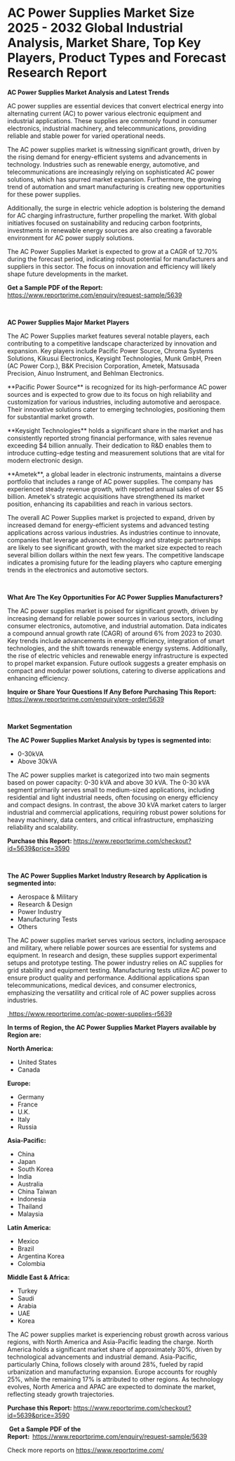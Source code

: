 <p><h1>AC Power Supplies Market Size 2025 - 2032 Global Industrial Analysis, Market Share, Top Key Players, Product Types and Forecast Research Report</h1></p><p><strong>AC Power Supplies Market Analysis and Latest Trends</strong></p>
<p><p>AC power supplies are essential devices that convert electrical energy into alternating current (AC) to power various electronic equipment and industrial applications. These supplies are commonly found in consumer electronics, industrial machinery, and telecommunications, providing reliable and stable power for varied operational needs.</p><p>The AC power supplies market is witnessing significant growth, driven by the rising demand for energy-efficient systems and advancements in technology. Industries such as renewable energy, automotive, and telecommunications are increasingly relying on sophisticated AC power solutions, which has spurred market expansion. Furthermore, the growing trend of automation and smart manufacturing is creating new opportunities for these power supplies.</p><p>Additionally, the surge in electric vehicle adoption is bolstering the demand for AC charging infrastructure, further propelling the market. With global initiatives focused on sustainability and reducing carbon footprints, investments in renewable energy sources are also creating a favorable environment for AC power supply solutions.</p><p>The AC Power Supplies Market is expected to grow at a CAGR of 12.70% during the forecast period, indicating robust potential for manufacturers and suppliers in this sector. The focus on innovation and efficiency will likely shape future developments in the market.</p></p>
<p><strong>Get a Sample PDF of the Report:&nbsp;</strong> <a href="https://www.reportprime.com/enquiry/request-sample/5639?utm_campaign=2788&utm_medium=2&utm_source=Github&utm_content=ia&utm_term=19032025&utm_id=ac-power-supplies">https://www.reportprime.com/enquiry/request-sample/5639</a></p>
<p>&nbsp;</p>
<p><strong>AC Power Supplies Major Market Players</strong></p>
<p><p>The AC Power Supplies market features several notable players, each contributing to a competitive landscape characterized by innovation and expansion. Key players include Pacific Power Source, Chroma Systems Solutions, Kikusui Electronics, Keysight Technologies, Munk GmbH, Preen (AC Power Corp.), B&K Precision Corporation, Ametek, Matsusada Precision, Ainuo Instrument, and Behlman Electronics.</p><p>**Pacific Power Source** is recognized for its high-performance AC power sources and is expected to grow due to its focus on high reliability and customization for various industries, including automotive and aerospace. Their innovative solutions cater to emerging technologies, positioning them for substantial market growth.</p><p>**Keysight Technologies** holds a significant share in the market and has consistently reported strong financial performance, with sales revenue exceeding $4 billion annually. Their dedication to R&D enables them to introduce cutting-edge testing and measurement solutions that are vital for modern electronic design.</p><p>**Ametek**, a global leader in electronic instruments, maintains a diverse portfolio that includes a range of AC power supplies. The company has experienced steady revenue growth, with reported annual sales of over $5 billion. Ametek's strategic acquisitions have strengthened its market position, enhancing its capabilities and reach in various sectors.</p><p>The overall AC Power Supplies market is projected to expand, driven by increased demand for energy-efficient systems and advanced testing applications across various industries. As industries continue to innovate, companies that leverage advanced technology and strategic partnerships are likely to see significant growth, with the market size expected to reach several billion dollars within the next few years. The competitive landscape indicates a promising future for the leading players who capture emerging trends in the electronics and automotive sectors.</p></p>
<p>&nbsp;</p>
<p><strong>What Are The Key Opportunities For AC Power Supplies Manufacturers?</strong></p>
<p><p>The AC power supplies market is poised for significant growth, driven by increasing demand for reliable power sources in various sectors, including consumer electronics, automotive, and industrial automation. Data indicates a compound annual growth rate (CAGR) of around 6% from 2023 to 2030. Key trends include advancements in energy efficiency, integration of smart technologies, and the shift towards renewable energy systems. Additionally, the rise of electric vehicles and renewable energy infrastructure is expected to propel market expansion. Future outlook suggests a greater emphasis on compact and modular power solutions, catering to diverse applications and enhancing efficiency.</p></p>
<p><strong>Inquire or Share Your Questions If Any Before Purchasing This Report:</strong> <a href="https://www.reportprime.com/enquiry/pre-order/5639?utm_campaign=2788&utm_medium=2&utm_source=Github&utm_content=ia&utm_term=19032025&utm_id=ac-power-supplies">https://www.reportprime.com/enquiry/pre-order/5639</a></p>
<p>&nbsp;</p>
<p><strong>Market Segmentation</strong></p>
<p><strong>The AC Power Supplies Market Analysis by types is segmented into:</strong></p>
<p><ul><li>0-30kVA</li><li>Above 30kVA</li></ul></p>
<p><p>The AC power supplies market is categorized into two main segments based on power capacity: 0-30 kVA and above 30 kVA. The 0-30 kVA segment primarily serves small to medium-sized applications, including residential and light industrial needs, often focusing on energy efficiency and compact designs. In contrast, the above 30 kVA market caters to larger industrial and commercial applications, requiring robust power solutions for heavy machinery, data centers, and critical infrastructure, emphasizing reliability and scalability.</p></p>
<p><strong>Purchase this Report:&nbsp;</strong><a href="https://www.reportprime.com/checkout?id=5639&price=3590&utm_campaign=2788&utm_medium=2&utm_source=Github&utm_content=ia&utm_term=19032025&utm_id=ac-power-supplies">https://www.reportprime.com/checkout?id=5639&price=3590</a></p>
<p>&nbsp;</p>
<p><strong>The AC Power Supplies Market Industry Research by Application is segmented into:</strong></p>
<p><ul><li>Aerospace & Military</li><li>Research & Design</li><li>Power Industry</li><li>Manufacturing Tests</li><li>Others</li></ul></p>
<p><p>The AC power supplies market serves various sectors, including aerospace and military, where reliable power sources are essential for systems and equipment. In research and design, these supplies support experimental setups and prototype testing. The power industry relies on AC supplies for grid stability and equipment testing. Manufacturing tests utilize AC power to ensure product quality and performance. Additional applications span telecommunications, medical devices, and consumer electronics, emphasizing the versatility and critical role of AC power supplies across industries.</p></p>
<p><a href="https://www.reportprime.com/ac-power-supplies-r5639?utm_campaign=2788&utm_medium=2&utm_source=Github&utm_content=ia&utm_term=19032025&utm_id=ac-power-supplies">&nbsp;https://www.reportprime.com/ac-power-supplies-r5639</a></p>
<p><strong>In terms of Region, the AC Power Supplies Market Players available by Region are:</strong></p>
<p>
    <p> <strong> North America: </strong>
        <ul>
            <li>United States</li>
            <li>Canada</li>
        </ul>
        </p> 
    <p> <strong> Europe: </strong>
        <ul>
            <li>Germany</li>
            <li>France</li>
            <li>U.K.</li>
            <li>Italy</li>
            <li>Russia</li>
        </ul>
        </p> 
    <p> <strong> Asia-Pacific: </strong>
        <ul>
            <li>China</li>
            <li>Japan</li>
            <li>South Korea</li>
            <li>India</li>
            <li>Australia</li>
            <li>China Taiwan</li>
            <li>Indonesia</li>
            <li>Thailand</li>
            <li>Malaysia</li>
        </ul>
        </p> 
    <p> <strong> Latin America: </strong>
        <ul>
            <li>Mexico</li>
            <li>Brazil</li>
            <li>Argentina Korea</li>
            <li>Colombia</li>
        </ul>
        </p> 
    <p> <strong> Middle East & Africa: </strong>
        <ul>
            <li>Turkey</li>
            <li>Saudi</li>
            <li>Arabia</li>
            <li>UAE</li>
            <li>Korea</li>
        </ul>
    </p>
    </p>
<p><p>The AC power supplies market is experiencing robust growth across various regions, with North America and Asia-Pacific leading the charge. North America holds a significant market share of approximately 30%, driven by technological advancements and industrial demand. Asia-Pacific, particularly China, follows closely with around 28%, fueled by rapid urbanization and manufacturing expansion. Europe accounts for roughly 25%, while the remaining 17% is attributed to other regions. As technology evolves, North America and APAC are expected to dominate the market, reflecting steady growth trajectories.</p></p>
<p><strong>Purchase this Report: </strong><a href="https://www.reportprime.com/checkout?id=5639&price=3590&utm_campaign=2788&utm_medium=2&utm_source=Github&utm_content=ia&utm_term=19032025&utm_id=ac-power-supplies">https://www.reportprime.com/checkout?id=5639&price=3590</a></p>
<p>&nbsp;<strong>Get a Sample PDF of the Report:&nbsp;&nbsp;</strong><a href="https://www.reportprime.com/enquiry/request-sample/5639?utm_campaign=2788&utm_medium=2&utm_source=Github&utm_content=ia&utm_term=19032025&utm_id=ac-power-supplies">https://www.reportprime.com/enquiry/request-sample/5639</a></p>
<p><strong></strong></p>
<p>Check more reports on <a href="https://www.reportprime.com/?utm_campaign=2788&utm_medium=2&utm_source=Github&utm_content=ia&utm_term=19032025&utm_id=ac-power-supplies">https://www.reportprime.com/</a></p>